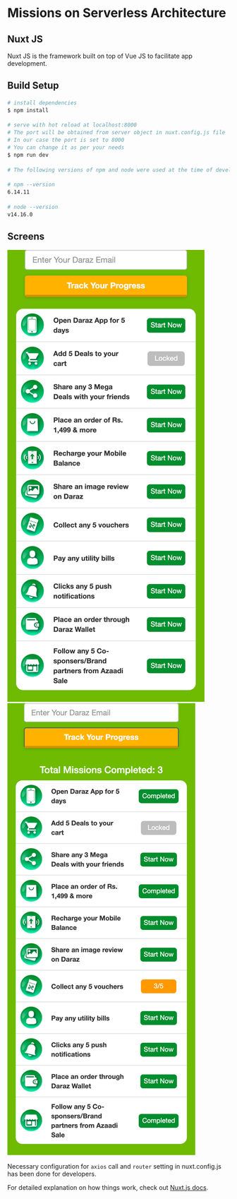 # Missions on Serverless Architecture

## Nuxt JS
Nuxt JS is the framework built on top of Vue JS to facilitate app development.

## Build Setup

```bash
# install dependencies
$ npm install

# serve with hot reload at localhost:8000
# The port will be obtained from server object in nuxt.config.js file
# In our case the port is set to 8000
# You can change it as per your needs
$ npm run dev

# The following versions of npm and node were used at the time of development

# npm --version
6.14.11

# node --version
v14.16.0
```

## Screens
![Alt text](https://github.com/rehan-mehdi/daraz-mini-apps/blob/main/missions.daraz.com_pk_screen_1.png?raw=true "First Screen")
![Alt text](https://github.com/rehan-mehdi/daraz-mini-apps/blob/main/missions.daraz.com_pk_screen_2.png?raw=true "Second Screen After Entering Email")

Necessary configuration for `axios` call and `router` setting in nuxt.config.js has been done for developers.

For detailed explanation on how things work, check out [Nuxt.js docs](https://nuxtjs.org).
